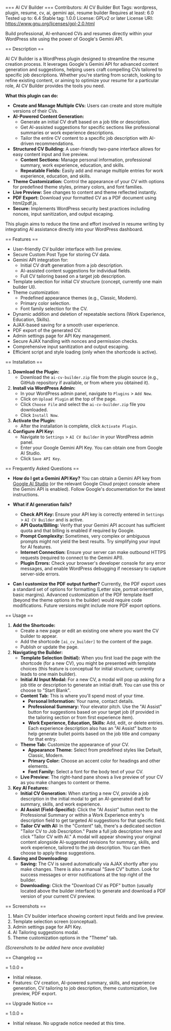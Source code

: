 === AI CV Builder ===
Contributors: AI CV Builder Bot
Tags: wordpress, plugin, resume, cv, ai, gemini api, resume builder
Requires at least: 6.0
Tested up to: 6.4
Stable tag: 1.0.0
License: GPLv2 or later
License URI: https://www.gnu.org/licenses/gpl-2.0.html

Build professional, AI-enhanced CVs and resumes directly within your WordPress site using the power of Google's Gemini API.

== Description ==

AI CV Builder is a WordPress plugin designed to streamline the resume creation process. It leverages Google's Gemini API for advanced content generation and suggestions, helping users craft compelling CVs tailored to specific job descriptions. Whether you're starting from scratch, looking to refine existing content, or aiming to optimize your resume for a particular role, AI CV Builder provides the tools you need.

**What this plugin can do:**

*   **Create and Manage Multiple CVs:** Users can create and store multiple versions of their CVs.
*   **AI-Powered Content Generation:**
    *   Generate an initial CV draft based on a job title or description.
    *   Get AI-assisted suggestions for specific sections like professional summaries or work experience descriptions.
    *   Tailor the entire CV content to a specific job description with AI-driven recommendations.
*   **Structured CV Building:** A user-friendly two-pane interface allows for easy content input and live preview.
    *   **Content Sections:** Manage personal information, professional summary, work experience, education, and skills.
    *   **Repeatable Fields:** Easily add and manage multiple entries for work experience, education, and skills.
*   **Theme Customization:** Control the appearance of your CV with options for predefined theme styles, primary colors, and font families.
*   **Live Preview:** See changes to content and theme reflected instantly.
*   **PDF Export:** Download your formatted CV as a PDF document using html2pdf.js.
*   **Secure:** Implements WordPress security best practices including nonces, input sanitization, and output escaping.

This plugin aims to reduce the time and effort involved in resume writing by integrating AI assistance directly into your WordPress dashboard.

== Features ==

*   User-friendly CV builder interface with live preview.
*   Secure Custom Post Type for storing CV data.
*   Gemini API integration for:
    *   Initial CV draft generation from a job description.
    *   AI-assisted content suggestions for individual fields.
    *   Full CV tailoring based on a target job description.
*   Template selection for initial CV structure (concept, currently one main builder UI).
*   Theme customization:
    *   Predefined appearance themes (e.g., Classic, Modern).
    *   Primary color selection.
    *   Font family selection for the CV.
*   Dynamic addition and deletion of repeatable sections (Work Experience, Education, Skills).
*   AJAX-based saving for a smooth user experience.
*   PDF export of the generated CV.
*   Admin settings page for API Key management.
*   Secure AJAX handling with nonces and permission checks.
*   Comprehensive input sanitization and output escaping.
*   Efficient script and style loading (only when the shortcode is active).

== Installation ==

1.  **Download the Plugin:**
    *   Download the `ai-cv-builder.zip` file from the plugin source (e.g., GitHub repository if available, or from where you obtained it).
2.  **Install via WordPress Admin:**
    *   In your WordPress admin panel, navigate to `Plugins` > `Add New`.
    *   Click on `Upload Plugin` at the top of the page.
    *   Click `Choose File` and select the `ai-cv-builder.zip` file you downloaded.
    *   Click `Install Now`.
3.  **Activate the Plugin:**
    *   After the installation is complete, click `Activate Plugin`.
4.  **Configure API Key:**
    *   Navigate to `Settings` > `AI CV Builder` in your WordPress admin panel.
    *   Enter your Google Gemini API Key. You can obtain one from Google AI Studio.
    *   Click `Save API Key`.

== Frequently Asked Questions ==

*   **How do I get a Gemini API Key?**
    You can obtain a Gemini API key from [Google AI Studio](https://aistudio.google.com/app/apikey) (or the relevant Google Cloud project console where the Gemini API is enabled). Follow Google's documentation for the latest instructions.

*   **What if AI generation fails?**
    *   **Check API Key:** Ensure your API key is correctly entered in `Settings` > `AI CV Builder` and is active.
    *   **API Quota/Billing:** Verify that your Gemini API account has sufficient quota and that billing is enabled if required by Google.
    *   **Prompt Complexity:** Sometimes, very complex or ambiguous prompts might not yield the best results. Try simplifying your input for AI features.
    *   **Internet Connection:** Ensure your server can make outbound HTTPS requests (required to connect to the Gemini API).
    *   **Plugin Errors:** Check your browser's developer console for any error messages, and enable WordPress debugging if necessary to capture server-side errors.

*   **Can I customize the PDF output further?**
    Currently, the PDF export uses a standard set of options for formatting (Letter size, portrait orientation, basic margins). Advanced customization of the PDF template itself (beyond the theme options in the builder) would require code modifications. Future versions might include more PDF export options.

== Usage ==

1.  **Add the Shortcode:**
    *   Create a new page or edit an existing one where you want the CV builder to appear.
    *   Add the shortcode `[ai_cv_builder]` to the content of the page.
    *   Publish or update the page.
2.  **Navigating the Builder:**
    *   **Template Selection (Initial):** When you first load the page with the shortcode (for a new CV), you might be presented with template choices (this feature is conceptual for initial structure; currently leads to one main builder).
    *   **Initial AI Input Modal:** For a new CV, a modal will pop up asking for a job title or description to generate an initial draft. You can use this or choose to "Start Blank".
    *   **Content Tab:** This is where you'll spend most of your time.
        *   **Personal Information:** Your name, contact details.
        *   **Professional Summary:** Your elevator pitch. Use the "AI Assist" button for suggestions based on your target job (if provided in the tailoring section or from first experience item).
        *   **Work Experience, Education, Skills:** Add, edit, or delete entries. Each experience description also has an "AI Assist" button to help generate bullet points based on the job title and company for that entry.
    *   **Theme Tab:** Customize the appearance of your CV.
        *   **Appearance Theme:** Select from predefined styles like Default, Classic, Modern.
        *   **Primary Color:** Choose an accent color for headings and other elements.
        *   **Font Family:** Select a font for the body text of your CV.
    *   **Live Preview:** The right-hand pane shows a live preview of your CV as you make changes to content or theme.
3.  **Key AI Features:**
    *   **Initial CV Generation:** When starting a new CV, provide a job description in the initial modal to get an AI-generated draft for summary, skills, and work experience.
    *   **AI Assist (Field-Specific):** Click the "AI Assist" button next to the Professional Summary or within a Work Experience entry's description field to get targeted AI suggestions for that specific field.
    *   **Tailor CV with AI:** In the "Content" tab, there's a dedicated section "Tailor CV to Job Description." Paste a full job description here and click "Tailor CV with AI." A modal will appear showing your original content alongside AI-suggested revisions for summary, skills, and work experience, tailored to the job description. You can then choose to apply these suggestions.
4.  **Saving and Downloading:**
    *   **Saving:** The CV is saved automatically via AJAX shortly after you make changes. There is also a manual "Save CV" button. Look for success messages or error notifications at the top right of the builder.
    *   **Downloading:** Click the "Download CV as PDF" button (usually located above the builder interface) to generate and download a PDF version of your current CV preview.

== Screenshots ==

1.  Main CV builder interface showing content input fields and live preview.
2.  Template selection screen (conceptual).
3.  Admin settings page for API Key.
4.  AI Tailoring suggestions modal.
5.  Theme customization options in the "Theme" tab.

*(Screenshots to be added here once available)*

== Changelog ==

= 1.0.0 =
* Initial release.
* Features: CV creation, AI-powered summary, skills, and experience generation, CV tailoring to job description, theme customization, live preview, PDF export.

== Upgrade Notice ==

= 1.0.0 =
* Initial release. No upgrade notice needed at this time.
